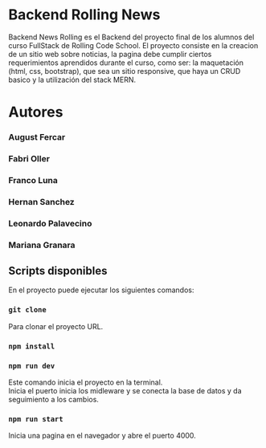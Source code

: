 # Backend Rolling News

Backend News Rolling es el Backend del proyecto final de los alumnos del curso  FullStack de Rolling Code School.
El proyecto consiste en la creacion de un sitio web sobre noticias, la pagina
debe cumplir ciertos requerimientos aprendidos durante el curso, como ser: la maquetación (html, css, bootstrap), 
que sea un sitio responsive, que haya un CRUD basico y la utilización del stack MERN.

# Autores
### August Fercar<br/>
### Fabri Oller<br/>
### Franco Luna<br/>
### Hernan Sanchez<br/>
### Leonardo Palavecino<br/>
### Mariana Granara<br/>


## Scripts disponibles

En el proyecto puede ejecutar los siguientes comandos:

### `git clone`
Para clonar el proyecto URL.

### `npm install`

### `npm run dev` 
Este comando inicia el proyecto en la terminal.<br/>
 Inicia el puerto inicia los midleware y se conecta  la base de datos
y da seguimiento a los cambios.

### `npm run start`
Inicia una pagina en el navegador y abre el puerto 4000.






